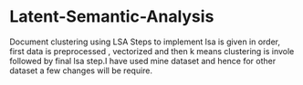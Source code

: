 # Latent-Semantic-Analysis
Document clustering using LSA
Steps to implement lsa is given in order, first data is preprocessed , vectorized and then k means clustering is invole followed by final lsa step.I have used mine dataset and hence for other dataset a few changes will be require.
